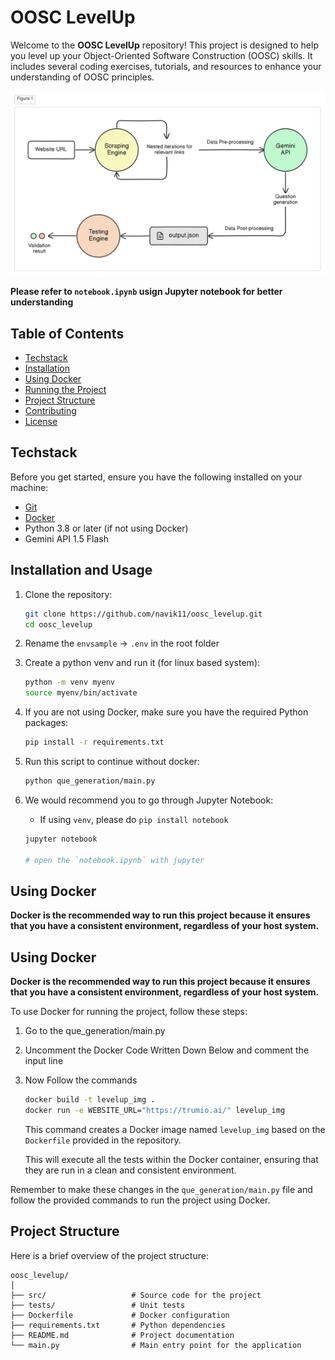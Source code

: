 
# OOSC LevelUp

Welcome to the **OOSC LevelUp** repository! This project is designed to help you level up your Object-Oriented Software Construction (OOSC) skills. It includes several coding exercises, tutorials, and resources to enhance your understanding of OOSC principles.

![Overview Figure](overview.png)

__Please refer to `notebook.ipynb` usign Jupyter notebook for better understanding__

## Table of Contents

- [Techstack](#techstack)
- [Installation](#installation)
- [Using Docker](#using-docker)
- [Running the Project](#running-the-project)
- [Project Structure](#project-structure)
- [Contributing](#contributing)
- [License](#license)

## Techstack

Before you get started, ensure you have the following installed on your machine:

- [Git](https://git-scm.com/)
- [Docker](https://www.docker.com/)
- Python 3.8 or later (if not using Docker)
- Gemini API 1.5 Flash

## Installation and Usage

1. Clone the repository:

    ```bash
    git clone https://github.com/navik11/oosc_levelup.git
    cd oosc_levelup
    ```

2. Rename the `envsample` -> `.env` in the root folder


3. Create a python venv and run it (for linux based system):

    ```bash
    python -m venv myenv
    source myenv/bin/activate
    ```

4. If you are not using Docker, make sure you have the required Python packages:

    ```bash
    pip install -r requirements.txt
    ```

5. Run this script to continue without docker:

    ```bash
    python que_generation/main.py
    ```

6. We would recommend you to go through Jupyter Notebook:

    - If using `venv`, please do `pip install notebook`

    ```bash
    jupyter notebook

    # open the `notebook.ipynb` with jupyter
    ```





## Using Docker

__Docker is the recommended way to run this project because it ensures that you have a consistent environment, regardless of your host system.__

## Using Docker

__Docker is the recommended way to run this project because it ensures that you have a consistent environment, regardless of your host system.__

To use Docker for running the project, follow these steps:

1. Go to the que_generation/main.py

2. Uncomment the Docker Code Written Down Below and comment the input line

3. Now Follow the commands

    ```bash
    docker build -t levelup_img .
    docker run -e WEBSITE_URL="https://trumio.ai/" levelup_img
    ```

    This command creates a Docker image named `levelup_img` based on the `Dockerfile` provided in the repository.


    This will execute all the tests within the Docker container, ensuring that they are run in a clean and consistent environment.

Remember to make these changes in the `que_generation/main.py` file and follow the provided commands to run the project using Docker.

## Project Structure

Here is a brief overview of the project structure:

```
oosc_levelup/
│
├── src/                   # Source code for the project
├── tests/                 # Unit tests
├── Dockerfile             # Docker configuration
├── requirements.txt       # Python dependencies
├── README.md              # Project documentation
└── main.py                # Main entry point for the application
```
